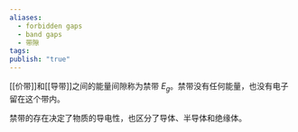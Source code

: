 ```yaml
---
aliases:
  - forbidden gaps
  - band gaps
  - 带隙
tags: 
publish: "true"
---
```

[[价带]]和[[导带]]之间的能量间隙称为禁带 $E_{g}$。禁带没有任何能量，也没有电子留在这个带内。

禁带的存在决定了物质的导电性，也区分了导体、半导体和绝缘体。